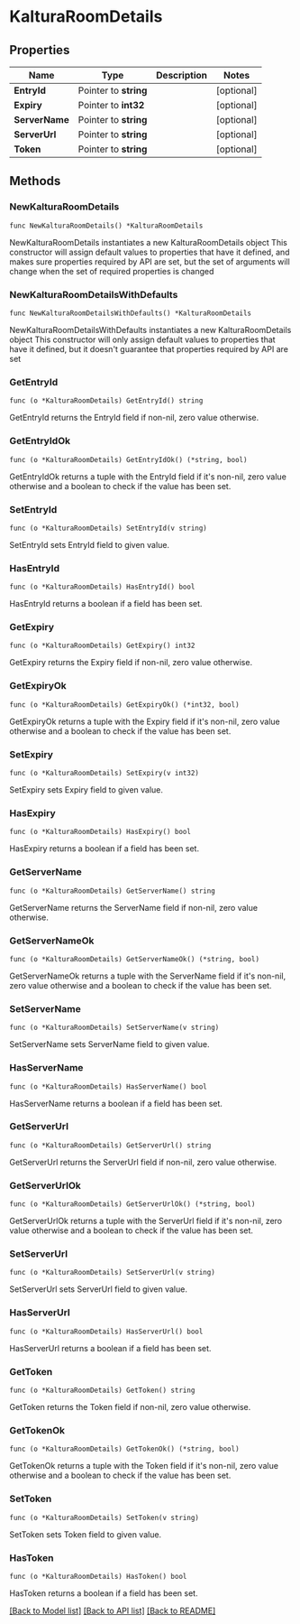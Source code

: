 # KalturaRoomDetails

## Properties

Name | Type | Description | Notes
------------ | ------------- | ------------- | -------------
**EntryId** | Pointer to **string** |  | [optional] 
**Expiry** | Pointer to **int32** |  | [optional] 
**ServerName** | Pointer to **string** |  | [optional] 
**ServerUrl** | Pointer to **string** |  | [optional] 
**Token** | Pointer to **string** |  | [optional] 

## Methods

### NewKalturaRoomDetails

`func NewKalturaRoomDetails() *KalturaRoomDetails`

NewKalturaRoomDetails instantiates a new KalturaRoomDetails object
This constructor will assign default values to properties that have it defined,
and makes sure properties required by API are set, but the set of arguments
will change when the set of required properties is changed

### NewKalturaRoomDetailsWithDefaults

`func NewKalturaRoomDetailsWithDefaults() *KalturaRoomDetails`

NewKalturaRoomDetailsWithDefaults instantiates a new KalturaRoomDetails object
This constructor will only assign default values to properties that have it defined,
but it doesn't guarantee that properties required by API are set

### GetEntryId

`func (o *KalturaRoomDetails) GetEntryId() string`

GetEntryId returns the EntryId field if non-nil, zero value otherwise.

### GetEntryIdOk

`func (o *KalturaRoomDetails) GetEntryIdOk() (*string, bool)`

GetEntryIdOk returns a tuple with the EntryId field if it's non-nil, zero value otherwise
and a boolean to check if the value has been set.

### SetEntryId

`func (o *KalturaRoomDetails) SetEntryId(v string)`

SetEntryId sets EntryId field to given value.

### HasEntryId

`func (o *KalturaRoomDetails) HasEntryId() bool`

HasEntryId returns a boolean if a field has been set.

### GetExpiry

`func (o *KalturaRoomDetails) GetExpiry() int32`

GetExpiry returns the Expiry field if non-nil, zero value otherwise.

### GetExpiryOk

`func (o *KalturaRoomDetails) GetExpiryOk() (*int32, bool)`

GetExpiryOk returns a tuple with the Expiry field if it's non-nil, zero value otherwise
and a boolean to check if the value has been set.

### SetExpiry

`func (o *KalturaRoomDetails) SetExpiry(v int32)`

SetExpiry sets Expiry field to given value.

### HasExpiry

`func (o *KalturaRoomDetails) HasExpiry() bool`

HasExpiry returns a boolean if a field has been set.

### GetServerName

`func (o *KalturaRoomDetails) GetServerName() string`

GetServerName returns the ServerName field if non-nil, zero value otherwise.

### GetServerNameOk

`func (o *KalturaRoomDetails) GetServerNameOk() (*string, bool)`

GetServerNameOk returns a tuple with the ServerName field if it's non-nil, zero value otherwise
and a boolean to check if the value has been set.

### SetServerName

`func (o *KalturaRoomDetails) SetServerName(v string)`

SetServerName sets ServerName field to given value.

### HasServerName

`func (o *KalturaRoomDetails) HasServerName() bool`

HasServerName returns a boolean if a field has been set.

### GetServerUrl

`func (o *KalturaRoomDetails) GetServerUrl() string`

GetServerUrl returns the ServerUrl field if non-nil, zero value otherwise.

### GetServerUrlOk

`func (o *KalturaRoomDetails) GetServerUrlOk() (*string, bool)`

GetServerUrlOk returns a tuple with the ServerUrl field if it's non-nil, zero value otherwise
and a boolean to check if the value has been set.

### SetServerUrl

`func (o *KalturaRoomDetails) SetServerUrl(v string)`

SetServerUrl sets ServerUrl field to given value.

### HasServerUrl

`func (o *KalturaRoomDetails) HasServerUrl() bool`

HasServerUrl returns a boolean if a field has been set.

### GetToken

`func (o *KalturaRoomDetails) GetToken() string`

GetToken returns the Token field if non-nil, zero value otherwise.

### GetTokenOk

`func (o *KalturaRoomDetails) GetTokenOk() (*string, bool)`

GetTokenOk returns a tuple with the Token field if it's non-nil, zero value otherwise
and a boolean to check if the value has been set.

### SetToken

`func (o *KalturaRoomDetails) SetToken(v string)`

SetToken sets Token field to given value.

### HasToken

`func (o *KalturaRoomDetails) HasToken() bool`

HasToken returns a boolean if a field has been set.


[[Back to Model list]](../README.md#documentation-for-models) [[Back to API list]](../README.md#documentation-for-api-endpoints) [[Back to README]](../README.md)


